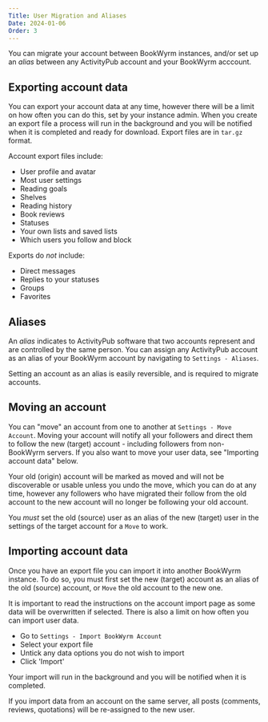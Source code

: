 ```yaml
---
Title: User Migration and Aliases
Date: 2024-01-06
Order: 3
---
```


You can migrate your account between BookWyrm instances, and/or set up an _alias_ between any ActivityPub account and your BookWyrm acccount.

## Exporting account data

You can export your account data at any time, however there will be a limit on how often you can do this, set by your instance admin. When you create an export file a process will run in the background and you will be notified when it is completed and ready for download. Export files are in `tar.gz` format.

Account export files include:

* User profile and avatar
* Most user settings
* Reading goals
* Shelves
* Reading history
* Book reviews
* Statuses
* Your own lists and saved lists
* Which users you follow and block

Exports do _not_ include:

* Direct messages
* Replies to your statuses
* Groups
* Favorites

## Aliases

An _alias_ indicates to ActivityPub software that two accounts represent and are controlled by the same person. You can assign any ActivityPub account as an alias of your BookWyrm account by navigating to `Settings - Aliases`.

Setting an account as an alias is easily reversible, and is required to migrate accounts.

## Moving an account

You can "move" an account from one to another at `Settings - Move Account`. Moving your account will notify all your followers and direct them to follow the new (target) account - including followers from non-BookWyrm servers. If you also want to move your user data, see "Importing account data" below.

Your old (origin) account will be marked as moved and will not be discoverable or usable unless you undo the move, which you can do at any time, however any followers who have migrated their follow from the old account to the new account will no longer be following your old account.

You _must_ set the old (source) user as an alias of the new (target) user in the settings of the target account for a `Move` to work.

## Importing account data

Once you have an export file you can import it into another BookWyrm instance. To do so, you must first set the new (target) account as an alias of the old (source) account, or `Move` the old account to the new one.

It is important to read the instructions on the account import page as some data will be overwritten if selected. There is also a limit on how often you can import user data.

* Go to `Settings - Import BookWyrm Account`
* Select your export file
* Untick any data options you do not wish to import
* Click 'Import'

Your import will run in the background and you will be notified when it is completed.

If you import data from an account on the same server, all posts (comments, reviews, quotations) will be re-assigned to the new user.